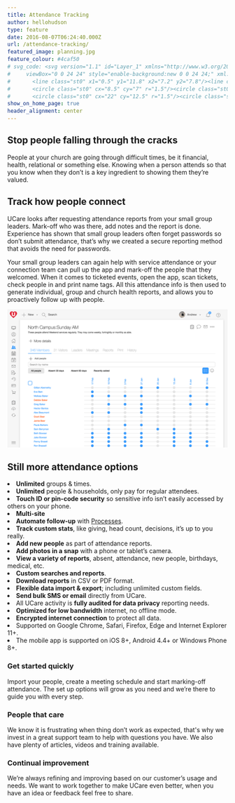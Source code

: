 ```yaml
---
title: Attendance Tracking
author: hellohudson
type: feature
date: 2016-08-07T06:24:40.000Z
url: /attendance-tracking/
featured_image: planning.jpg
feature_colour: #4caf50
# svg_code: <svg version="1.1" id="Layer_1" xmlns="http://www.w3.org/2000/svg" 				xmlns:xlink="http://www.w3.org/1999/xlink" x="0px" y="0px"
# 	  viewBox="0 0 24 24" style="enable-background:new 0 0 24 24;" xml:space="preserve"><g id="Layer_2"><g id="Outline_Icons"><polyline class="st0" points="23.5,23.5 0.5,23.5 0.5,0.5"/><circle class="st0" cx="7.5" cy="16.5" r="1.5"/><line class="st0" x1="16.9" y1="8.3" x2="21" y2="3.1"/><line class="st0" x1="9.9" y1="7.5" x2="14.6" y2="9.1"/>
# 		<line class="st0" x1="0.5" y1="11.8" x2="7.2" y2="7.8"/><line class="st0" x1="16.3" y1="15.8" x2="20.7" y2="13.3"/><line class="st0" x1="9" y1="16.5" x2="13.5" y2="16.5"/><line class="st0" x1="0.5" y1="21" x2="6.2" y2="17.3"/>
# 		<circle class="st0" cx="8.5" cy="7" r="1.5"/><circle class="st0" cx="16" cy="9.5" r="1.5"/><circle class="st0" cx="22" cy="2" r="1.5"/>
# 		<circle class="st0" cx="22" cy="12.5" r="1.5"/><circle class="st0" cx="15" cy="16.5" r="1.5"/></g></g></svg>
show_on_home_page: true
header_alignment: center
---
```


## Stop people falling through the cracks

People at your church are going through difficult times, be it financial, health, relational or something else. Knowing when a person attends so that you know when they don’t is a key ingredient to showing them they’re valued.

## Track how people connect

UCare looks after requesting attendance reports from your small group leaders. Mark-off who was there, add notes and the report is done. Experience has shown that small group leaders often forget passwords so don’t submit attendance, that’s why we created a secure reporting method that avoids the need for passwords.

Your small group leaders can again help with service attendance or your connection team can pull up the app and mark-off the people that they welcomed. When it comes to ticketed events, open the app, scan tickets, check people in and print name tags. All this attendance info is then used to generate individual, group and church health reports, and allows you to proactively follow up with people.

![](attendance2.png)

## Still more attendance options

<style>ul.checklist{padding:0} ul.checklist li{padding:2px 0 6px 36px;background:url(/wp-content/uploads/2016/10/check2.svg) no-repeat 0 0;list-style:none}</style><li><strong>Unlimited</strong> groups &amp; times.</li><li><strong>Unlimited</strong> people &amp; households, only pay for regular&nbsp;attendees.</li><li><strong>Touch ID or pin-code security</strong> so sensitive info isn’t easily accessed by others on your phone.</li><li><strong>Multi-site</strong></li><li><strong>Automate follow-up</strong> with <a href="/features/processes-automation/">Processes</a>.</li><li><strong>Track custom stats</strong>, like giving, head count, decisions, it’s up to you really.</li><li><strong>Add new people</strong> as part of attendance reports.</li><li><strong>Add photos in a snap</strong> with a phone or tablet’s camera.</li><li><strong>View a variety of reports</strong>, absent, attendance, new people, birthdays, medical, etc.</li><li><strong>Custom searches and reports</strong>.</li><li><strong>Download reports</strong> in CSV or PDF format.</li><li><strong>Flexible data import &amp; export</strong>; including unlimited custom fields.</li><li><strong>Send bulk SMS or email</strong> directly from UCare.</li><li>All UCare activity is <strong>fully audited for data privacy</strong> reporting needs.</li><li><strong>Optimized for low bandwidth</strong> internet, no offline mode.</li><li><strong>Encrypted internet connection</strong> to protect all data.</li><li>Supported on Google Chrome, Safari, Firefox, Edge and Internet Explorer 11+.</li><li>The mobile app is supported on iOS 8+, Android 4.4+ or Windows Phone 8+.</li>

### Get started quickly

Import your people, create a meeting schedule and start marking-off attendance. The set up options will grow as you need and we’re there to guide you with every step.

### People that care

We know it is frustrating when thing don’t work as expected, that's why we invest in a great support team to help with questions you have. We also have plenty of articles, videos and training available.

### Continual improvement

We’re always refining and improving based on our customer’s usage and needs. We want to work together to make UCare even better, when you have an idea or feedback feel free to share.